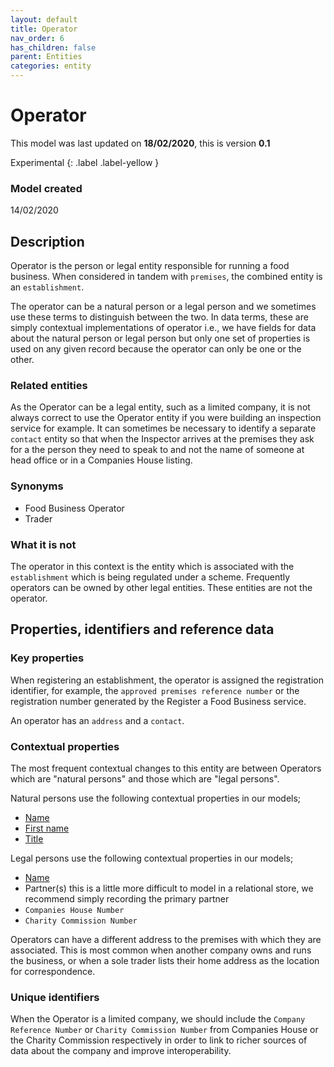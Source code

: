 ```yaml
---
layout: default
title: Operator
nav_order: 6
has_children: false
parent: Entities
categories: entity
---
```


# Operator
This model was last updated on **18/02/2020**, this is version **0.1**

Experimental
{: .label .label-yellow }

### Model created
14/02/2020

## Description
Operator is the person or legal entity responsible for running a food business. When considered in tandem with `premises`, the combined entity is an `establishment`.

The operator can be a natural person or a legal person and we sometimes use these terms to distinguish between the two. In data terms, these are simply contextual implementations of operator i.e., we have fields for data about the natural person or legal person but only one set of properties is used on any given record because the operator can only be one or the other.

### Related entities
As the Operator can be a legal entity, such as a limited company, it is not always correct to use the Operator entity if you were building an inspection service for example. It can sometimes be necessary to identify a separate `contact` entity so that when the Inspector arrives at the premises they ask for a the person they need to speak to and not the name of someone at head office or in a Companies House listing.

### Synonyms
-   Food Business Operator
-   Trader

### What it is not
The operator in this context is the entity which is associated with the `establishment` which is being regulated under a scheme. Frequently operators can be owned by other legal entities. These entities are not the operator.

## Properties, identifiers and reference data

### Key properties
When registering an establishment, the operator is assigned the registration identifier, for example, the `approved premises reference number` or the registration number generated by the Register a Food Business service.

An operator has an `address` and a `contact`.

### Contextual properties
The most frequent contextual changes to this entity are between Operators which are "natural persons" and those which are "legal persons".

Natural persons use the following contextual properties in our models;

*   [Name](http://xmlns.com/foaf/spec/#term_name)
*   [First name](http://xmlns.com/foaf/spec/#term_firstName)
*   [Title](http://xmlns.com/foaf/spec/20070114.html#term_title)

Legal persons use the following contextual properties in our models;

*   [Name](http://xmlns.com/foaf/spec/#term_name)
*   Partner(s) this is a little more difficult to model in a relational store, we recommend simply recording the primary partner
*   `Companies House Number`
*   `Charity Commission Number`

Operators can have a different address to the premises with which they are associated. This is most common when another company owns and runs the business, or when a sole trader lists their home address as the location for correspondence.

### Unique identifiers
When the Operator is a limited company, we should include the `Company Reference Number` or `Charity Commission Number` from Companies House or the Charity Commission respectively in order to link to richer sources of data about the company and improve interoperability.
